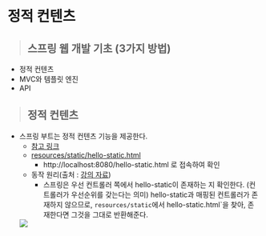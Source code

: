 # 정적 컨텐츠

> ## 스프링 웹 개발 기초 (3가지 방법)

+ 정적 컨텐츠
+ MVC와 템플릿 엔진
+ API

> ## 정적 컨텐츠

+ 스프링 부트는 정적 컨텐츠 기능을 제공한다.
    + [참고 링크](https://docs.spring.io/spring-boot/docs/2.3.1.RELEASE/reference/html/spring-boot-features.html#boot-features-spring-mvc-static-content)
    + [resources/static/hello-static.html]()
        + http://localhost:8080/hello-static.html 로 접속하여 확인
    + 동작 원리(출처 : [강의 자료](https://www.inflearn.com/course/%EC%8A%A4%ED%94%84%EB%A7%81-%EC%9E%85%EB%AC%B8-%EC%8A%A4%ED%94%84%EB%A7%81%EB%B6%80%ED%8A%B8/lecture/49605?tab=curriculum&speed=2))
        + 스프링은 우선 컨트롤러 쪽에서 hello-static이 존재하는 지 확인한다. (컨트롤러가 우선순위를 갖는다는 의미) hello-static과 매핑된 컨트롤러가 존재하지 않으므로, `resources/static`에서 hello-static.html`을 찾아, 존재한다면 그것을 그대로 반환해준다.
    <img src="img_1">